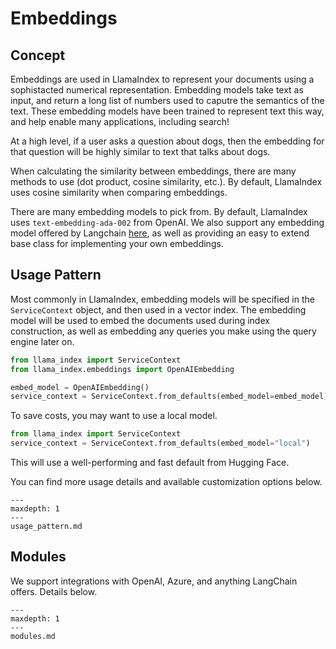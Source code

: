 # Embeddings

## Concept
Embeddings are used in LlamaIndex to represent your documents using a sophistacted numerical representation. Embedding models take text as input, and return a long list of numbers used to caputre the semantics of the text. These embedding models have been trained to represent text this way, and help enable many applications, including search!

At a high level, if a user asks a question about dogs, then the embedding for that question will be highly similar to text that talks about dogs.

When calculating the similarity between embeddings, there are many methods to use (dot product, cosine similarity, etc.). By default, LlamaIndex uses cosine similarity when comparing embeddings.

There are many embedding models to pick from. By default, LlamaIndex uses `text-embedding-ada-002` from OpenAI. We also support any embedding model offered by Langchain [here](https://python.langchain.com/docs/modules/data_connection/text_embedding/), as well as providing an easy to extend base class for implementing your own embeddings.

## Usage Pattern

Most commonly in LlamaIndex, embedding models will be specified in the `ServiceContext` object, and then used in a vector index. The embedding model will be used to embed the documents used during index construction, as well as embedding any queries you make using the query engine later on.

```python
from llama_index import ServiceContext
from llama_index.embeddings import OpenAIEmbedding

embed_model = OpenAIEmbedding()
service_context = ServiceContext.from_defaults(embed_model=embed_model)
```

To save costs, you may want to use a local model.
```python
from llama_index import ServiceContext
service_context = ServiceContext.from_defaults(embed_model="local")
```
This will use a well-performing and fast default from Hugging Face.

You can find more usage details and available customization options below.

```{toctree}
---
maxdepth: 1
---
usage_pattern.md
```

## Modules

We support integrations with OpenAI, Azure, and anything LangChain offers. Details below.

```{toctree}
---
maxdepth: 1
---
modules.md
```
